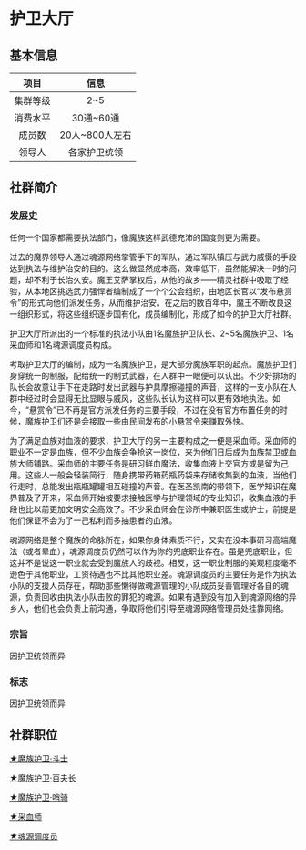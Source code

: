 # 护卫大厅

## 基本信息

项目|信息
:--:|:--:
集群等级|2~5
消费水平|30通~60通
成员数|20人~800人左右
领导人|各家护卫统领

## 社群简介

### 发展史

任何一个国家都需要执法部门，像魔族这样武德充沛的国度则更为需要。

过去的魔界领导人通过魂源网络掌管手下的军队，通过军队镇压与武力威慑的手段达到执法与维护治安的目的。这么做显然成本高，效率低下，虽然能解决一时的问题，却不利于长治久安。魔王艾萨掌权后，从他的故乡——精灵社群中吸取了经验，从本地区挑选武力强悍者编制成了一个个公会组织，由地区长官以“发布悬赏令”的形式向他们派发任务，从而维护治安。在之后的数百年中，魔王不断改良这一组织形式，将这些组织逐步国有化，成员编制化，形成了如今的护卫大厅社群。

护卫大厅所派出的一个标准的执法小队由1名魔族护卫队长、2~5名魔族护卫、1名采血师和1名魂源调度员构成。

考取护卫大厅的编制，成为一名魔族护卫，是大部分魔族军职的起点。魔族护卫们身穿统一的制服，配给统一的制式武器，在人群中一眼便可以认出。不少好排场的队长会故意让手下在走路时发出武器与护具摩擦碰撞的声音，这样的一支小队在人群中经过时会显得无比显眼与威风，这些队长认为这样可以更有效地执法。如今，“悬赏令”已不再是官方派发任务的主要手段，不过在没有官方布置任务的时候，魔族护卫们还是会接取一些由民间发布的小悬赏令来赚取外快。

为了满足血族对血液的要求，护卫大厅的另一主要构成之一便是采血师。采血师的职业不一定是血族，但不少血族会争抢这一岗位，来为他们日后成为血族禁卫或血族大师铺路。采血师的主要任务是研习鲜血魔法，收集血液上交官方或是留为己用。这些人一般会轻装简行，随身携带药箱药瓶药袋来存储收集到的血液，当他们行走时，总能发出瓶瓶罐罐相互碰撞的声音。在医圣凯南的带领下，医学知识在魔界普及了开来，采血师开始被要求接触医学与护理领域的专业知识，收集血液的手段也比以前更加文明安全高效了。不少采血师会在诊所中兼职医生或护士，前提是他们保证不会为了一己私利而多抽患者的血液。

魂源网络是整个魔族的命脉所在，如果你身体素质不行，又实在没本事研习高端魔法（或者晕血），魂源调度员仍然可以作为你的兜底职业存在。虽是兜底职业，但这并不是说这一职业就会受到魔族人的歧视。相反，这一职业制服的美观程度毫不逊色于其他职业，工资待遇也不比其他职业差。魂源调度员的主要任务是作为执法小队的支援人员存在，帮助那些懒得做魂源管理的小队成员妥善管理好各自的魂源，负责回收由执法小队击败的罪犯的魂源。如果有遇到没有加入到魂源网络的异乡人，他们也会负责上前沟通，争取将他们引导至魂源网络管理员处挂靠网络。

### 宗旨

因护卫统领而异

### 标志

因护卫统领而异

## 社群职位

<a href="../militant" target="_blank">★魔族护卫·斗士</a>

<a href="../centurion" target="_blank">★魔族护卫·百夫长</a>

<a href="../post" target="_blank">★魔族护卫·哨骑</a>

<a href="../bloodTaker" target="_blank">★采血师</a>

<a href="../soulMineDispatcher" target="_blank">★魂源调度员</a>